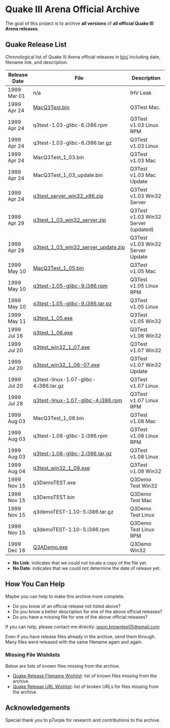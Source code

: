 # Quake III Arena Official Archive

The goal of this project is to archive **all versions** of **all official Quake III Arena releases**.

## Quake Release List

Chronological list of Quake III Arena official releases in [bin/](bin/) including date, filename link, and description.

Release Date | File | Description
--- | --- | ---
1999 Mar 01 | n/a | IHV Leak
1999 Apr 24 | [MacQ3Test.bin](bin/MacQ3Test.bin) | Q3Test Mac.
1999 Apr 24 | q3test-1.03-glibc-6.i386.rpm | Q3Test v1.03 Linux RPM
1999 Apr 24 | q3test-1.03-glibc-6.i386.tar.gz | Q3Test v1.03 Linux
1999 Apr 24 | MacQ3Test_1_03.bin | Q3Test v1.03 Mac
1999 Apr 24 | MacQ3Test_1_03_update.bin | Q3Test v1.03  Mac Update
1999 Apr 24 | [q3test_server_win32_x86.zip](bin/q3test_server_win32_x86.zip) | Q3Test v1.03 Win32 Server
1999 Apr 29 | [q3test_1_03_win32_server.zip](bin/q3test_1_03_win32_server.zip) | Q3Test v1.03 Win32 Server (updated)
1999 Apr 29 | [q3test_1_03_win32_server_update.zip](bin/q3test_1_03_win32_server_update.zip) | Q3Test v1.03 Win32 Server Update
1999 May 10 | [MacQ3Test_1_05.bin](bin/MacQ3Test_1_05.bin) | Q3Test v1.05 Mac
1999 May 10 | [q3test-1.05-glibc-9.i386.rpm](bin/q3test-1.05-glibc-9.i386.rpm) | Q3Test v1.05 Linux RPM
1999 May 10 | [q3test-1.05-glibc-9.i386.tar.gz](bin/q3test-1.05-glibc-9.i386.tar.gz) | Q3Test v1.05 Linux
1999 May 11 | [q3test_1_05.exe](bin/q3test_1_05.exe) | Q3Test v1.05 Win32
1999 Jul 16 | [q3test_1_06.exe](bin/q3test_1_06.exe) | Q3Test v1.06 Win32
1999 Jul 20 | [q3test_win32_1_07.exe](bin/q3test_win32_1_07.exe) | Q3Test v1.07 Win32
1999 Jul 20 | [q3test_win32_1_06-07.exe](bin/q3test_win32_1_06-07.exe) | Q3Test v1.07 Win32 Update
1999 Jul 20 | q3test-linux-1.07-glibc-4.i386.tar.gz | Q3Test v1.07 Linux
1999 Jul 28 | [q3test-linux-1.07-glibc-4.i386.rpm](bin/q3test-linux-1.07-glibc-4.i386.rpm) | Q3Test v1.07 Linux RPM
1999 Aug 03 | MacQ3Test_1_08.bin | Q3Test v1.08 Mac
1999 Aug 03 | q3test-1.08-glibc-2.i386.rpm | Q3Test v1.08 Linux RPM
1999 Aug 03 | [q3test-1.08-glibc-2.i386.tar.gz](bin/q3test-1.08-glibc-2.i386.tar.gz) | Q3Test v1.08 Linux
1999 Aug 04 | [q3test_win32_1_08.exe](bin/q3test_win32_1_08.exe) | Q3Test v1.08 Win32
1999 Nov 15 | q3DemoTEST.exe | Q3Demo Test Win32
1999 Nov 15 | q3DemoTEST.bin | Q3Demo Test Mac
1999 Nov 15 | q3demoTEST-1.10-5.i386.tar.gz | Q3Demo Test Linux
1999 Nov 15 | q3demoTEST-1.10-5.i386.rpm | Q3Demo Test Linux RPM
1999 Dec 16 | [Q3ADemo.exe](bin/Q3ADemo.exe) | Q3Demo Win32

* **No Link**: indicates that we could not locate a copy of the file yet.
* **No Date**: indicates that we could not determine the date of release yet.

## How You Can Help

Maybe you can help to make this archive more complete.

* Do you know of an official release not listed above?
* Do you know a better description for one of the above official releases?
* Do you have a missing file for one of the above official releases?

If you can help, please contact me directly: jason.brownlee05@gmail.com

Even if you have release files already in the archive, send them through. Many files were released with the same filename again and again.

### Missing File Wishlists

Below are lists of known files missing from the archive.

* [Quake Release Filename Wishlist](research/wishlist.txt): list of known files missing from the archive.
* [Quake Release URL Wishlist](research/wishlist_urls.txt): list of broken URLs for files missing from the archive.

## Acknowledgements

Special thank you to p7urple for research and contributions to the archive.


